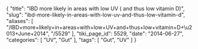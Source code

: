 {
    "title": "IBD more likely in areas with low UV ( and thus low vitamin D)",
    "slug": "ibd-more-likely-in-areas-with-low-uv-and-thus-low-vitamin-d",
    "aliases": [
        "/IBD+more+likely+in+areas+with+low+UV+and+thus+low+vitamin+D+\u2013+June+2014",
        "/5529"
    ],
    "tiki_page_id": 5529,
    "date": "2014-06-27",
    "categories": [
        "UV",
        "Gut"
    ],
    "tags": [
        "Gut",
        "UV"
    ]
}